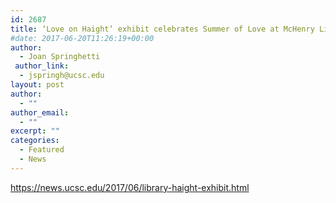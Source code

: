 ```yaml
---
id: 2687
title: ‘Love on Haight’ exhibit celebrates Summer of Love at McHenry Library
#date: 2017-06-20T11:26:19+00:00
author:
  - Joan Springhetti
 author_link:
  - jspringh@ucsc.edu
layout: post
author:
  - ""
author_email:
  - ""
excerpt: ""
categories:
  - Featured
  - News
---
```

https://news.ucsc.edu/2017/06/library-haight-exhibit.html
